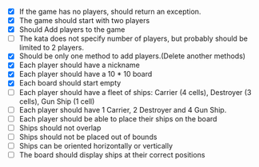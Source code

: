 ﻿- [x] If the game has no players, should return an exception.
- [x] The game should start with two players
- [x] Should Add players to the game
- [ ] The kata does not specify number of players, but probably should be limited to 2 players.
- [x] Should be only one method to add players.(Delete another methods)
- [x] Each player should have a nickname
- [x] Each player should have a 10 * 10 board
- [x] Each board should start empty
- [ ] Each player should have a fleet of ships: Carrier (4 cells), Destroyer (3 cells), Gun Ship (1 cell)
- [ ] Each player should have 1 Carrier, 2 Destroyer and 4 Gun Ship.
- [ ] Each player should be able to place their ships on the board
- [ ] Ships should not overlap
- [ ] Ships should not be placed out of bounds
- [ ] Ships can be oriented horizontally or vertically
- [ ] The board should display ships at their correct positions